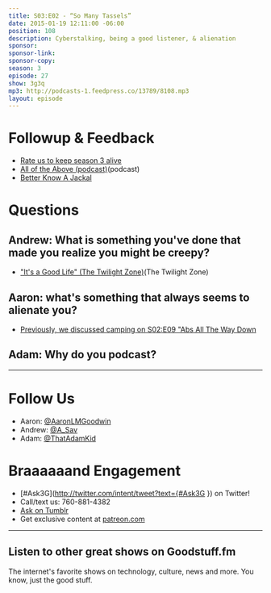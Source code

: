```yaml
---
title: S03:E02 - “So Many Tassels”
date: 2015-01-19 12:11:00 -06:00
position: 108
description: Cyberstalking, being a good listener, & alienation
sponsor: 
sponsor-link: 
sponsor-copy: 
season: 3
episode: 27
show: 3g3q
mp3: http://podcasts-1.feedpress.co/13789/8108.mp3
layout: episode
---
```


# Followup & Feedback
- [Rate us to keep season 3 alive](http://3g3q.co/rate)
- [All of the Above (podcast)](http://www.alloftheabove.audio)(podcast)
- [Better Know A Jackal](http://www.jackals.us/better-know-a-jackal)

# Questions

## Andrew: What is something you've done that made you realize you might be creepy?
- ["It's a Good Life" (The Twilight Zone)](http://en.wikipedia.org/wiki/It's_a_Good_Life_(The_Twilight_Zone))(The Twilight Zone)

## Aaron: what's something that always seems to alienate you?
- [Previously, we discussed camping on S02:E09 "Abs All The Way Down](http://3g3q.co/209)

## Adam: Why do you podcast?

***

# Follow Us

- Aaron: [@AaronLMGoodwin](http://twitter.com/aaronlmgoodwin)
- Andrew: [@A_Sav](http://twitter.com/a_sav)
- Adam: [@ThatAdamKid](http://twitter.com/thatadamkid)

# Braaaaaand Engagement

- [#Ask3G](http://twitter.com/intent/tweet?text={#Ask3G }) on Twitter!
- Call/text us: 760-881-4382
- [Ask on Tumblr](http://3g3q.co/ask)
- Get exclusive content at [patreon.com](http://www.patreon.com/3g3q)

***

## Listen to other great shows on Goodstuff.fm

The internet's favorite shows on technology, culture, news and more. You know, just the good stuff.

